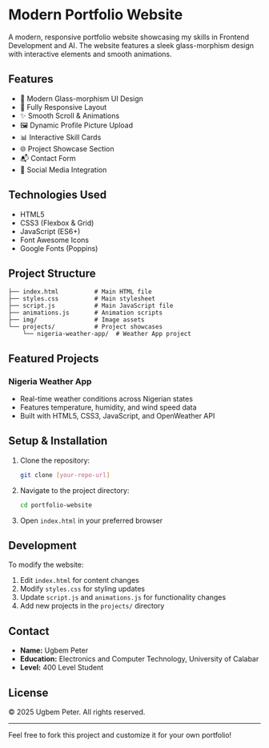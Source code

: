 # Modern Portfolio Website

A modern, responsive portfolio website showcasing my skills in Frontend Development and AI. The website features a sleek glass-morphism design with interactive elements and smooth animations.

## Features

- 🎨 Modern Glass-morphism UI Design
- 📱 Fully Responsive Layout
- ✨ Smooth Scroll & Animations
- 🖼️ Dynamic Profile Picture Upload
- 📊 Interactive Skill Cards
- 🌐 Project Showcase Section
- 📬 Contact Form
- 🔗 Social Media Integration

## Technologies Used

- HTML5
- CSS3 (Flexbox & Grid)
- JavaScript (ES6+)
- Font Awesome Icons
- Google Fonts (Poppins)

## Project Structure

```
├── index.html          # Main HTML file
├── styles.css          # Main stylesheet
├── script.js           # Main JavaScript file
├── animations.js       # Animation scripts
├── img/                # Image assets
└── projects/           # Project showcases
    └── nigeria-weather-app/  # Weather App project
```

## Featured Projects

### Nigeria Weather App
- Real-time weather conditions across Nigerian states
- Features temperature, humidity, and wind speed data
- Built with HTML5, CSS3, JavaScript, and OpenWeather API

## Setup & Installation

1. Clone the repository:
   ```bash
   git clone [your-repo-url]
   ```

2. Navigate to the project directory:
   ```bash
   cd portfolio-website
   ```

3. Open `index.html` in your preferred browser

## Development

To modify the website:

1. Edit `index.html` for content changes
2. Modify `styles.css` for styling updates
3. Update `script.js` and `animations.js` for functionality changes
4. Add new projects in the `projects/` directory

## Contact

- **Name:** Ugbem Peter
- **Education:** Electronics and Computer Technology, University of Calabar
- **Level:** 400 Level Student

## License

© 2025 Ugbem Peter. All rights reserved.

---

Feel free to fork this project and customize it for your own portfolio!
